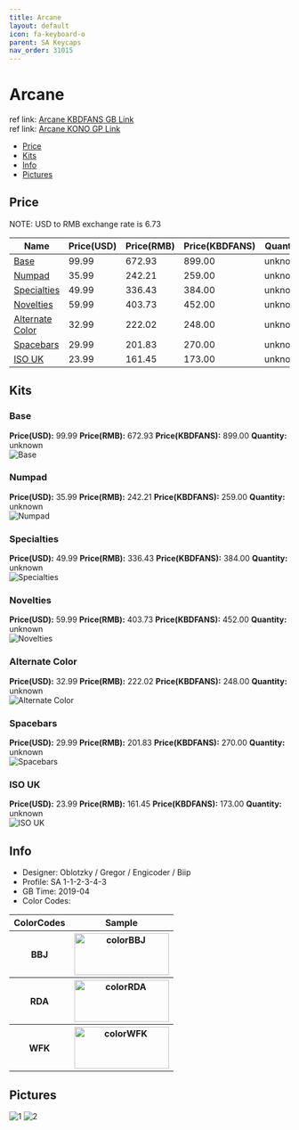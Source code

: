```yaml
---
title: Arcane
layout: default
icon: fa-keyboard-o
parent: SA Keycaps
nav_order: 31015
---
```


# Arcane

ref link: [Arcane KBDFANS GB Link](https://item.taobao.com/item.htm?spm=a230r.1.14.1.6d127bfcIp4HGy&id=592719002109&ns=1&abbucket=20#detail)  
ref link: [Arcane KONO GP Link](https://kono.store/products/sa-arcane)

* [Price](#price)
* [Kits](#kits)
* [Info](#info)
* [Pictures](#pictures)


## Price  
NOTE: USD to RMB exchange rate is 6.73

| Name          | Price(USD)   | Price(RMB)   |  Price(KBDFANS) | Quantity |
| ------------- | ------------ | ------------ |  ---------- | -------- |
|[Base](#base)|99.99|672.93|899.00|unknown|
|[Numpad](#numpad)|35.99|242.21|259.00|unknown|
|[Specialties](#specialties)|49.99|336.43|384.00|unknown|
|[Novelties](#novelties)|59.99|403.73|452.00|unknown|
|[Alternate Color](#alternate-color)|32.99|222.02|248.00|unknown|
|[Spacebars](#spacebars)|29.99|201.83|270.00|unknown|
|[ISO UK](#iso-uk)|23.99|161.45|173.00|unknown|


## Kits
### Base
**Price(USD):** 99.99   **Price(RMB):** 672.93   **Price(KBDFANS):** 899.00    **Quantity:** unknown  
<img src="{{ 'assets/images/sa-keycaps/arcane/kits_pics/base.jpg' | relative_url }}" alt="Base" class="image featured">

### Numpad
**Price(USD):** 35.99   **Price(RMB):** 242.21    **Price(KBDFANS):** 259.00    **Quantity:** unknown  
<img src="{{ 'assets/images/sa-keycaps/arcane/kits_pics/numpad.jpg' | relative_url }}" alt="Numpad" class="image featured">

### Specialties
**Price(USD):** 49.99   **Price(RMB):** 336.43    **Price(KBDFANS):** 384.00    **Quantity:** unknown  
<img src="{{ 'assets/images/sa-keycaps/arcane/kits_pics/specialties.jpg' | relative_url }}" alt="Specialties" class="image featured">

### Novelties
**Price(USD):** 59.99   **Price(RMB):** 403.73   **Price(KBDFANS):** 452.00    **Quantity:** unknown  
<img src="{{ 'assets/images/sa-keycaps/arcane/kits_pics/novelties.jpg' | relative_url }}" alt="Novelties" class="image featured">

### Alternate Color
**Price(USD):** 32.99   **Price(RMB):** 222.02   **Price(KBDFANS):** 248.00    **Quantity:** unknown  
<img src="{{ 'assets/images/sa-keycaps/arcane/kits_pics/alternate-color.jpg' | relative_url }}" alt="Alternate Color" class="image featured">

### Spacebars
**Price(USD):** 29.99   **Price(RMB):** 201.83    **Price(KBDFANS):** 270.00    **Quantity:** unknown  
<img src="{{ 'assets/images/sa-keycaps/arcane/kits_pics/spacebars.jpg' | relative_url }}" alt="Spacebars" class="image featured">

### ISO UK
**Price(USD):** 23.99   **Price(RMB):** 161.45    **Price(KBDFANS):** 173.00    **Quantity:** unknown  
<img src="{{ 'assets/images/sa-keycaps/arcane/kits_pics/iso-uk.jpg' | relative_url }}" alt="ISO UK" class="image featured">


## Info
* Designer: Oblotzky / Gregor / Engicoder / Biip
* Profile: SA 1-1-2-3-4-3
* GB Time: 2019-04
* Color Codes:  
<table style="width:100%">
  <tr>
    <th>ColorCodes</th>
    <th>Sample</th>
  </tr>
  <tr>
    <th>BBJ</th>
    <th><img src="{{ 'assets/images/sa-keycaps/SP_ColorCodes/abs/SP_Abs_ColorCodes_BBJ.png' | relative_url }}" alt="colorBBJ" height="75" width="170"></th>
  </tr>
  <tr>
    <th>RDA</th>
    <th><img src="{{ 'assets/images/sa-keycaps/SP_ColorCodes/abs/SP_Abs_ColorCodes_RDA.png' | relative_url }}" alt="colorRDA" height="75" width="170"></th>
  </tr>
  <tr>
    <th>WFK</th>
    <th><img src="{{ 'assets/images/sa-keycaps/SP_ColorCodes/abs/SP_Abs_ColorCodes_WFK.png' | relative_url }}" alt="colorWFK" height="75" width="170"></th>
  </tr>
</table>


## Pictures
<img src="{{ 'assets/images/sa-keycaps/arcane/rendering_pics/1.jpg' | relative_url }}" alt="1" class="image featured">
<img src="{{ 'assets/images/sa-keycaps/arcane/rendering_pics/2.jpg' | relative_url }}" alt="2" class="image featured">
